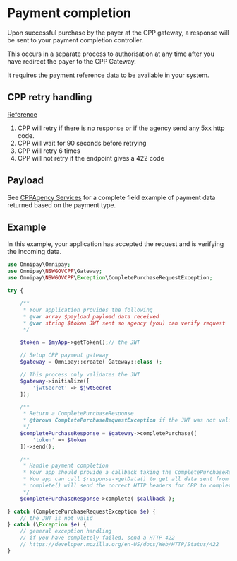 # Payment completion

Upon successful purchase by the payer at the CPP gateway, a response will be sent to your payment completion controller.

This occurs in a separate process to authorisation at any time after you have redirect the payer to the CPP Gateway.

It requires the payment reference data to be available in your system.

## CPP retry handling

[Reference](https://cpp-info-hub.service.nsw.gov.au/getstarted/#retry-mechanisms)

1. CPP will retry if there is no response or if the agency send any 5xx http code.
1. CPP will wait for 90 seconds before retrying
1. CPP will retry 6 times
1. CPP will not retry if the endpoint gives a 422 code

## Payload
See [CPPAgency Services](https://documenter.getpostman.com/view/7222098/SzfCSkTn?version=latest#b1fe8def-5844-4bc4-8699-16e021ae805e) for a complete field example of payment data returned based on the payment type.

## Example

In this example, your application has accepted the request and is verifying the incoming data.

```php
use Omnipay\Omnipay;
use Omnipay\NSWGOVCPP\Gateway;
use Omnipay\NSWGOVCPP\Exception\CompletePurchaseRequestException;

try {

    /**
     * Your application provides the following
     * @var array $payload payload data received
     * @var string $token JWT sent so agency (you) can verify request
     */

    $token = $myApp->getToken();// the JWT

    // Setup CPP payment gateway
    $gateway = Omnipay::create( Gateway::class );

    // This process only validates the JWT
    $gateway->initialize([
        'jwtSecret' => $jwtSecret
    ]);

    /**
     * Return a CompletePurchaseResponse
     * @throws CompletePurchaseRequestException if the JWT was not validated
     */
    $completePurchaseResponse = $gateway->completePurchase([
        'token' => $token
    ])->send();

    /**
     * Handle payment completion
     * Your app should provide a callback taking the CompletePurchaseResponse instance as the parameter
     * You app can call $response->getData() to get all data sent from CPP
     * complete() will send the correct HTTP headers for CPP to complete/fail payment and redirect your site
     */
    $completePurchaseResponse->complete( $callback );

} catch (CompletePurchaseRequestException $e) {
    // the JWT is not valid
} catch (\Exception $e) {
    // general exception handling
    // if you have completely failed, send a HTTP 422
    // https://developer.mozilla.org/en-US/docs/Web/HTTP/Status/422
}
```

